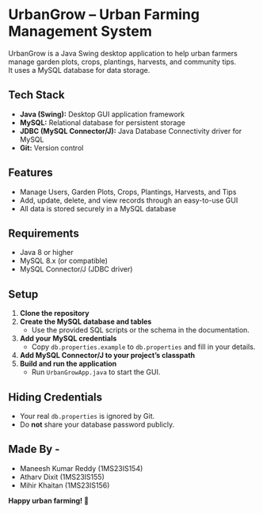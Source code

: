# UrbanGrow – Urban Farming Management System

UrbanGrow is a Java Swing desktop application to help urban farmers manage garden plots, crops, plantings, harvests, and community tips.  
It uses a MySQL database for data storage.

## Tech Stack

- **Java (Swing):** Desktop GUI application framework  
- **MySQL:** Relational database for persistent storage  
- **JDBC (MySQL Connector/J):** Java Database Connectivity driver for MySQL  
- **Git:** Version control

## Features

- Manage Users, Garden Plots, Crops, Plantings, Harvests, and Tips
- Add, update, delete, and view records through an easy-to-use GUI
- All data is stored securely in a MySQL database

## Requirements

- Java 8 or higher
- MySQL 8.x (or compatible)
- MySQL Connector/J (JDBC driver)

## Setup

1. **Clone the repository**
2. **Create the MySQL database and tables**  
   - Use the provided SQL scripts or the schema in the documentation.
3. **Add your MySQL credentials**  
   - Copy `db.properties.example` to `db.properties` and fill in your details.
4. **Add MySQL Connector/J to your project’s classpath**
5. **Build and run the application**
   - Run `UrbanGrowApp.java` to start the GUI.

## Hiding Credentials

- Your real `db.properties` is ignored by Git.  
- Do **not** share your database password publicly.

## Made By - 

- Maneesh Kumar Reddy (1MS23IS154) 
- Atharv Dixit (1MS23IS155)
- Mihir Khaitan (1MS23IS156)

**Happy urban farming! 🌱**
